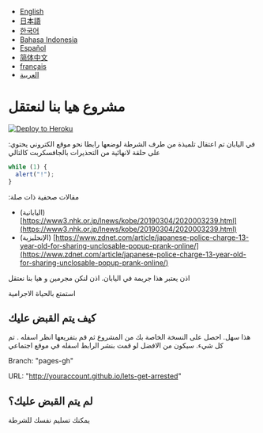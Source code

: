 ﻿- [English](README.md)
- [日本語](README.ja.md)
- [한국어](README.ko.md)
- [Bahasa Indonesia](README.in.md)
- [Español](README.es.md)
- [简体中文](README.zh.md)
- [français](README.fr.md)
- [العربية](README.ar.md)

# مشروع هيا بنا لنعتقل

[![Deploy to Heroku](https://www.herokucdn.com/deploy/button.svg)](https://heroku.com/deploy)

:في اليابان تم اعتقال تلميذة من طرف الشرطة لوضعها رابطا نحو موقع الكتروني يحتوي على حلقة لانهائية من التحذيرات بالجافسكربت كالتالي

```js
while (1) {
  alert("!");
}
```

:مقالات صحفية ذات صلة

- (اليابانية) [https://www3.nhk.or.jp/lnews/kobe/20190304/2020003239.html](https://www3.nhk.or.jp/lnews/kobe/20190304/2020003239.html)
- (الإنجليزية) [https://www.zdnet.com/article/japanese-police-charge-13-year-old-for-sharing-unclosable-popup-prank-online/](https://www.zdnet.com/article/japanese-police-charge-13-year-old-for-sharing-unclosable-popup-prank-online/)

اذن يعتبر هذا جريمة في اليابان.  اذن لنكن مجرمين و هيا بنا نعتقل

استمتع بالحياة الاجرامية

## كيف يتم القبض عليك

هذا سهل. احصل على النسخة الخاصة بك من المشروع ثم قم بتفريعها انظر اسفله . تم كل شيء. سيكون من الافضل لو قمت بنشر الرابط اسفله في موقع اجتماعي

Branch: "pages-gh"

URL: "http://youraccount.github.io/lets-get-arrested"

## لم يتم القبض عليك؟

يمكنك تسليم نفسك للشرطة
